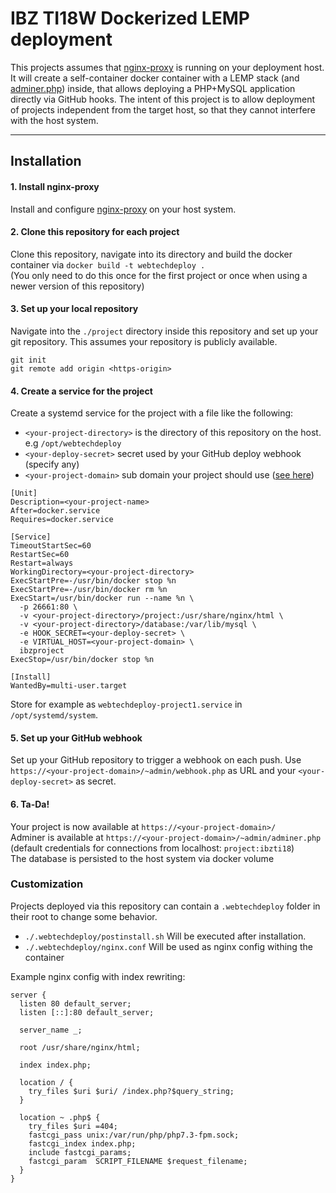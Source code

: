 # IBZ TI18W Dockerized LEMP deployment
This projects assumes that [nginx-proxy](https://github.com/jwilder/nginx-proxy) is running on your deployment host. It will create a self-container docker container with a LEMP stack (and [adminer.php](https://www.adminer.org/)) inside, that allows deploying a PHP+MySQL application directly via GitHub hooks. The intent of this project is to allow deployment of projects independent from the target host, so that they cannot interfere with the host system.

----

## Installation
#### 1. Install nginx-proxy
Install and configure [nginx-proxy](https://github.com/jwilder/nginx-proxy) on your host system.

#### 2. Clone this repository for each project
Clone this repository, navigate into its directory and build the docker container via `docker build -t webtechdeploy .`   
 (You only need to do this once for the first project or once when using a newer version of this repository)

#### 3. Set up your local repository
Navigate into the `./project` directory inside this repository and set up your git repository. This assumes your repository is publicly available.
```
git init
git remote add origin <https-origin>
```

#### 4. Create a service for the project
Create a systemd service for the project with a file like the following:
* `<your-project-directory>` is the directory of this repository on the host. e.g `/opt/webtechdeploy`
* `<your-deploy-secret>` secret used by your GitHub deploy webhook (specify any)
* `<your-project-domain>` sub domain your project should use ([see here](https://github.com/jwilder/nginx-proxy#usage))

```
[Unit]
Description=<your-project-name>
After=docker.service
Requires=docker.service

[Service]
TimeoutStartSec=60
RestartSec=60
Restart=always
WorkingDirectory=<your-project-directory>
ExecStartPre=-/usr/bin/docker stop %n
ExecStartPre=-/usr/bin/docker rm %n
ExecStart=/usr/bin/docker run --name %n \
  -p 26661:80 \
  -v <your-project-directory>/project:/usr/share/nginx/html \
  -v <your-project-directory>/database:/var/lib/mysql \
  -e HOOK_SECRET=<your-deploy-secret> \
  -e VIRTUAL_HOST=<your-project-domain> \
  ibzproject
ExecStop=/usr/bin/docker stop %n

[Install]
WantedBy=multi-user.target
```

Store for example as `webtechdeploy-project1.service` in `/opt/systemd/system`.

#### 5. Set up your GitHub webhook
Set up your GitHub repository to trigger a webhook on each push. Use `https://<your-project-domain>/~admin/webhook.php` as URL and your `<your-deploy-secret>` as secret. 

#### 6. Ta-Da!
Your project is now available at `https://<your-project-domain>/`     
Adminer is available at `https://<your-project-domain>/~admin/adminer.php` (default credentials for connections from localhost: `project:ibzti18`)    
The database is persisted to the host system via docker volume


### Customization
Projects deployed via this repository can contain a `.webtechdeploy` folder in their root to change some behavior.

* `./.webtechdeploy/postinstall.sh` Will be executed after installation.
* `./.webtechdeploy/nginx.conf` Will be used as nginx config withing the container

Example nginx config with index rewriting:
```
server {
  listen 80 default_server;
  listen [::]:80 default_server;

  server_name _;

  root /usr/share/nginx/html;

  index index.php;

  location / {
    try_files $uri $uri/ /index.php?$query_string;
  }

  location ~ .php$ {
    try_files $uri =404;
    fastcgi_pass unix:/var/run/php/php7.3-fpm.sock;
    fastcgi_index index.php;
    include fastcgi_params;
    fastcgi_param  SCRIPT_FILENAME $request_filename;
  }
}
```
